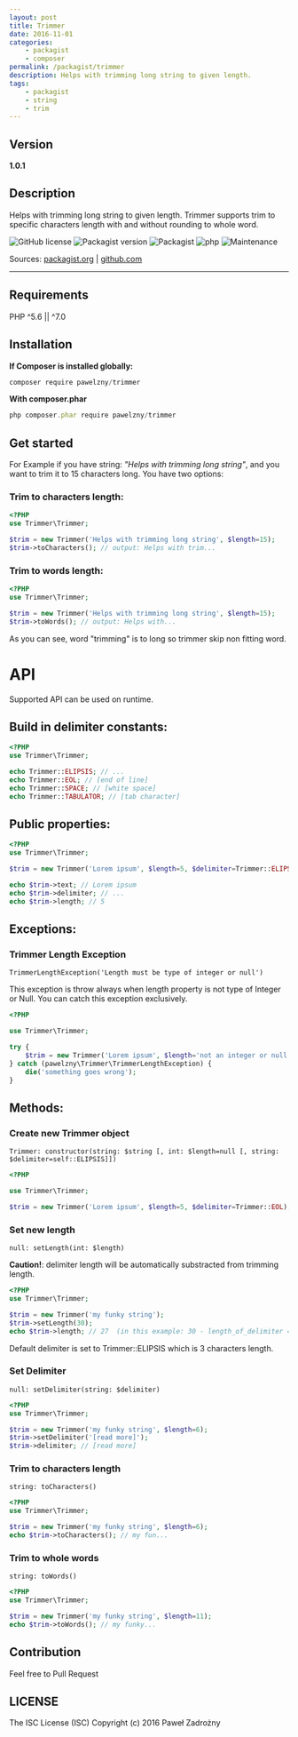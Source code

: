 ```yaml
---
layout: post
title: Trimmer
date: 2016-11-01
categories:
    - packagist
    - composer
permalink: /packagist/trimmer
description: Helps with trimming long string to given length.
tags:
    - packagist
    - string
    - trim
---
```


## Version

**1.0.1**

## Description

Helps with trimming long string to given length.
Trimmer supports trim to specific characters length with and without rounding to whole word.

<span class="no-block">![GitHub license](https://img.shields.io/badge/license-ISC-blue.svg)</span>
<span class="no-block">![Packagist version](https://img.shields.io/packagist/v/pawelzny/trimmer.svg)</span>
<span class="no-block">![Packagist](https://img.shields.io/packagist/dt/pawelzny/trimmer.svg)</span>
<span class="no-block">![php](https://img.shields.io/badge/PHP-%5E5.6%20%7C%7C%20%5E7.0-green.svg)</span>
<span class="no-block">![Maintenance](https://img.shields.io/maintenance/yes/2016.svg?maxAge=2592000)</span>

Sources:
<a href="https://packagist.org/packages/pawelzny/trimmer" class="sourceEvent">packagist.org</a> |
<a href="https://github.com/pawelzny/trimmer" class="sourceEvent">github.com</a>

---

## Requirements

PHP ^5.6 || ^7.0

## Installation

**If Composer is installed globally:**

``` javascript
composer require pawelzny/trimmer
```

**With composer.phar**

``` javascript
php composer.phar require pawelzny/trimmer
```

## Get started

For Example if you have string: *"Helps with trimming long string"*,
and you want to trim it to 15 characters long. You have two options:

### Trim to characters length:

```php
<?PHP
use Trimmer\Trimmer;

$trim = new Trimmer('Helps with trimming long string', $length=15);
$trim->toCharacters(); // output: Helps with trim...
```

### Trim to words length:

```php
<?PHP
use Trimmer\Trimmer;

$trim = new Trimmer('Helps with trimming long string', $length=15);
$trim->toWords(); // output: Helps with...
```

As you can see, word "trimming" is to long so trimmer skip non fitting word.

# API

Supported API can be used on runtime.

## Build in delimiter constants:

```php
<?PHP
use Trimmer\Trimmer;

echo Trimmer::ELIPSIS; // ...
echo Trimmer::EOL; // [end of line]
echo Trimmer::SPACE; // [white space]
echo Trimmer::TABULATOR; // [tab character]
```

## Public properties:

```php
<?PHP
use Trimmer\Trimmer;

$trim = new Trimmer('Lorem ipsum', $length=5, $delimiter=Trimmer::ELIPSIS);

echo $trim->text; // Lorem ipsum
echo $trim->delimiter; // ...
echo $trim->length; // 5
```

## Exceptions:

### Trimmer Length Exception
`TrimmerLengthException('Length must be type of integer or null')`

This exception is throw always when length property is not type of Integer or Null.
You can catch this exception exclusively.

```php
<?PHP

use Trimmer\Trimmer;

try {
    $trim = new Trimmer('Lorem ipsum', $length='not an integer or null');
} catch (pawelzny\Trimmer\TrimmerLengthException) {
    die('something goes wrong');
}
```

## Methods:

### Create new Trimmer object
`Trimmer: constructor(string: $string [, int: $length=null [, string: $delimiter=self::ELIPSIS]])`

```php
<?PHP

use Trimmer\Trimmer;

$trim = new Trimmer('Lorem ipsum', $length=5, $delimiter=Trimmer::EOL);
```

### Set new length
`null: setLength(int: $length)`

**Caution!**: delimiter length will be automatically substracted from trimming length.

```php
<?PHP
use Trimmer\Trimmer;

$trim = new Trimmer('my funky string');
$trim->setLength(30);
echo $trim->length; // 27  (in this example: 30 - length_of_delimiter = 27)
```
Default delimiter is set to Trimmer::ELIPSIS which is 3 characters length.

### Set Delimiter
`null: setDelimiter(string: $delimiter)`

```php
<?PHP
use Trimmer\Trimmer;

$trim = new Trimmer('my funky string', $length=6);
$trim->setDelimiter('[read more]');
$trim->delimiter; // [read more]
```

### Trim to characters length
`string: toCharacters()`

```php
<?PHP
use Trimmer\Trimmer;

$trim = new Trimmer('my funky string', $length=6);
echo $trim->toCharacters(); // my fun...
```

### Trim to whole words
`string: toWords()`

```php
<?PHP
use Trimmer\Trimmer;

$trim = new Trimmer('my funky string', $length=11);
echo $trim->toWords(); // my funky...
```

## Contribution

Feel free to Pull Request

## LICENSE
The ISC License (ISC)
Copyright (c) 2016 Paweł Zadrożny
